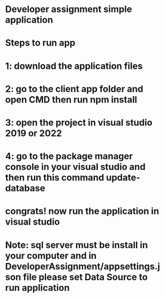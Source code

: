 # Developer assignment simple application 
# Steps to run app 
# 1: download the application files 
# 2: go to the client app folder and open CMD then run npm install 
# 3: open the project in visual studio 2019 or 2022 
# 4: go to the package manager console in your visual studio and then run this command update-database
# congrats! now run the application in visual studio 

# Note: sql server must be install in your computer and in DeveloperAssignment/appsettings.json file please set Data Source to run application
